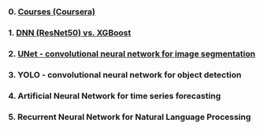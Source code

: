 ### 0. [Courses (Coursera)](https://github.com/Kochurovskyi/Deep_Neural_Network_Projects/tree/main/Courses%20(COURSERA))
### 1. [DNN (ResNet50) vs. XGBoost](https://github.com/Kochurovskyi/Deep_Neural_Network_Projects/tree/main/DNN%20(ResNet50)%20vs.%20XGBoost)
### 2. [UNet - convolutional neural network for image segmentation](https://github.com/Kochurovskyi/Deep_Neural_Network_Projects/tree/main/UNet(semantic%20segmentation))
### 3. YOLO - convolutional neural network for object detection
### 4. Artificial Neural Network for time series forecasting
### 5. Recurrent Neural Network for Natural Language Processing

